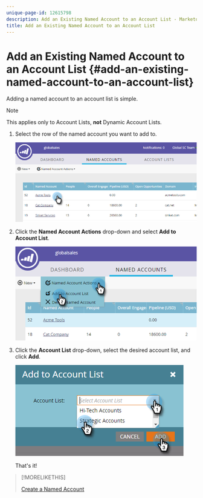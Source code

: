 ```yaml
---
unique-page-id: 12615798
description: Add an Existing Named Account to an Account List - Marketo Docs - Product Documentation
title: Add an Existing Named Account to an Account List
---
```


# Add an Existing Named Account to an Account List {#add-an-existing-named-account-to-an-account-list}

Adding a named account to an account list is simple.

>[!NOTE]
>
>This applies only to Account Lists, **not** Dynamic Account Lists.

1. Select the row of the named account you want to add to.

   ![](assets/four-1.png)

1. Click the **Named Account Actions** drop-down and select **Add to Account List**.

   ![](assets/five-1.png)

1. Click the **Account List** drop-down, select the desired account list, and click **Add**.

   ![](assets/six-1.png)

   That's it!

>[!MORELIKETHIS]
>
>[Create a Named Account](/help/marketo/product-docs/account-based-marketing/target/named-accounts/create-a-named-account.md)
